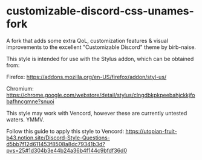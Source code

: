 # customizable-discord-css-unames-fork
A fork that adds some extra QoL, customization features &amp; visual improvements to the excellent "Customizable Discord" theme by birb-naise.

This style is intended for use with the Stylus addon, which can be obtained from:

Firefox: https://addons.mozilla.org/en-US/firefox/addon/styl-us/

Chromium: https://chrome.google.com/webstore/detail/stylus/clngdbkpkpeebahjckkjfobafhncgmne?snuoi

This style may work with Vencord, however these are currently untested waters. YMMV.

Follow this guide to apply this style to Vencord: https://utopian-fruit-b43.notion.site/Discord-Style-Questions-d5bb7f12d611453f8508a8dc79341b3d?pvs=25#1d304b3e44b24a36b4f144c9bfdf36d0
